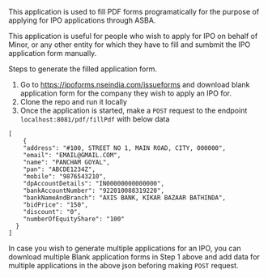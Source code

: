 This application is used to fill PDF forms programatically for the purpose of applying for IPO applications through ASBA.

This application is useful for people who wish to apply for IPO on behalf of Minor, or any other entity for which they have to fill and sumbmit the IPO application form manually.

Steps to generate the filled application form.
1. Go to https://ipoforms.nseindia.com/issueforms and download blank application form for the company they wish to apply an IPO for.
2. Clone the repo and run it locally
3. Once the application is started, make a `POST` request to the endpoint `localhost:8081/pdf/fillPdf` with below data

```
[
    {
    "address": "#100, STREET NO 1, MAIN ROAD, CITY, 000000",
    "email": "EMAIL@GMAIL.COM",
    "name": "PANCHAM GOYAL",
    "pan": "ABCDE1234Z",
    "mobile": "9876543210",
    "dpAccountDetails": "IN00000000000000",
    "bankAccountNumber": "922010088319220",
    "bankNameAndBranch": "AXIS BANK, KIKAR BAZAAR BATHINDA",
    "bidPrice": "150",
    "discount": "0",
    "numberOfEquityShare": "100"
  }
]
```

In case  you wish to generate multiple applications for an IPO, you can download multiple Blank application forms in Step 1 above and add data for multiple applications in the above json beforing making `POST` request.
